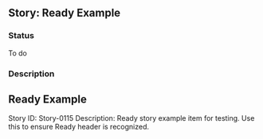 ## Story: Ready Example

### Status

To do

### Description

## Ready Example

Story ID: Story-0115
Description:
Ready story example item for testing.
Use this to ensure Ready header is recognized.

